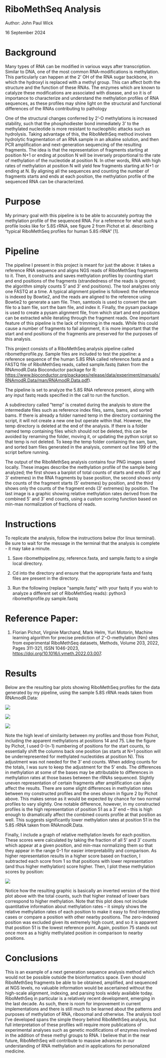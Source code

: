 # RiboMethSeq Analysis
Author: John Paul Wick

16 September 2024

# Background

Many types of RNA can be modified in various ways after transcription. Similar to DNA, one of the most common RNA-modifications is methylation. This particularly can happen at the 2’ OH of the RNA sugar backbone, in which the hydroxyl is replaced with a methyl group. This can affect both the structure and the function of these RNAs. The enzymes which are known to catalyze these modifications are associated with disease, and so it is of importance to characterize and understand the methylation profiles of RNA sequences, as these profiles may shine light on the structural and functional differences of the RNAs contributing to pathology

One of the structural changes conferred by 2’-O methylations is increased stability, such that the phosphodiester bond immediately 3’ to the methylated nucleotide is more resistant to nucleophilic attacks such as hydrolysis. Taking advantage of this, the RiboMethSeq method involves hydrolytic fragmentation of an RNA sample in an alkaline solution, and then PCR amplification and next-generation sequencing of the resulting fragments. The idea is that the representation of fragments starting at position N+1 or ending at position N will be inversely proportional to the rate of methylation of the nucleotide at position N. In other words, RNA with high rates of methylation at position N will yield few fragments starting at N+1 or ending at N. By aligning all the sequences and counting the number of fragments starts and ends at each position, the methylation profile of the sequenced RNA can be characterized. 

# Purpose

My primary goal with this pipeline is to be able to accurately portray the methylation profile of the sequenced RNA. For a reference for what such a profile looks like for 5.8S rRNA, see figure 2 from Pichot et al. describing “typical RiboMethSeq profiles for human 5.8S rRNA” [1].

# Pipeline

The pipeline I present in this project is meant for just the above: it takes a reference RNA sequence and aligns NGS reads of RiboMethSeq fragments to it. Then, it constructs and saves methylation profiles by counting start and end positions of the fragments (strandedness of the reads is ignored; the algorithm simply counts 5’ and 3’ end positions). The tool analyzes only one FASTQ at a time. A typical alignment pipeline is followed: the reference is indexed by Bowtie2, and the reads are aligned to the reference using Bowtie2 to generate a sam file. Then, samtools is used to convert the sam file to a bam file, sort the bam file, and index it. Finally, the pysam package is used to create a pysam alignment file, from which start and end positions can be extracted while iterating through the fragment reads. One important feature of this pipeline is the lack of trimming in the reads. While this could cause a number of fragments to fail alignment, it is more important that the start and end positions of the fragments are preserved for the purposes of this analysis. 

This project consists of a RiboMethSeq analysis pipeline called ribomethprofile.py.
Sample files are included to test the pipeline: a reference sequence of the human 5.8S RNA called reference.fasta and a FASTQ file of RiboMethSeq reads, called sample.fastq (taken from the RNAmodR.Data Bioconductor package for R: https://www.bioconductor.org/packages/release/data/experiment/manuals/RNAmodR.Data/man/RNAmodR.Data.pdf). 

The pipeline is set to analyze the 5.8S RNA reference present, along with any input fastq reads specified in the call to run the function.  

A subdirectory called "temp" is created during the analysis to store the intermediate files such as reference index files, sams, bams, and sorted bams. If there is already a folder named temp in the directory containing the script, it will not create a new one but operate within that. However, the temp directory is deleted at the end of the analysis. If there is a folder named temp containing files which should not be deleted, this can be avoided by renaming the folder, moving it, or updating the python script so that temp is not deleted. To keep the temp folder containing the sam, bam, and sorted bam files generated in the analysis, comment out line 199 of the script before running. 

The output of the RiboMethSeq analysis contains four PNG images saved locally. These images describe the methylation profile of the sample being analyzed; the first shows a barplot of total counts of starts and ends (5' and 3' extremes) in the RNA fragments by base position, the second shows only the counts of the fragment starts (5' extremes) by position, and the third shows only the counts of the fragment ends (3' extremes) by position. The last image is a graphic showing relative methylation rates derived from the combined 5' and 3' end counts, using a custom scoring function based on min-max normalization of fractions of reads. 

# Instructions

To replicate the analysis, follow the instructions below (for linux terminal). Be sure to wait for the message in the terminal that the analysis is complete - it may take a minute.

1. Save ribomethpipeline.py, reference.fasta, and sample.fastq to a single local directory.

2. Cd into the directory and ensure that the appropriate fasta and fastq files are present in the directory.

3. Run the following (replace "sample.fastq" with your fastq if you wish to analyze a different set of RiboMethSeq reads):
python3 ribomethprofile.py sample.fastq

# Reference Paper:

1. Florian Pichot, Virginie Marchand, Mark Helm, Yuri Motorin, Machine learning algorithm for precise prediction of 2′-O-methylation (Nm) sites from experimental RiboMethSeq datasets, Methods, Volume 203, 2022, Pages 311-321, ISSN 1046-2023, https://doi.org/10.1016/j.ymeth.2022.03.007.

# Results

Below are the resulting bar plots showing RiboMethSeq profiles for the data generated by my pipeline, using the sample 5.8S rRNA reads taken from RNAmodR.Data:

![](Output-Figures/sample_starts.png)

![](Output-Figures/sample_ends.png)

![](Output-Figures/sample_totals.png)

Note the high level of similarity between my profiles and those from Pichot, including the apparent methylations at positions 14 and 75. Like the figure by Pichot, I used 0-(n-1) numbering of positions for the start counts, to essentially shift the columns back one position (as starts at N+1 position will be underrepresented for methylated nucleotides at position N). This adjustment was not needed for the 3’ end counts. When adding counts for the totals, I was sure to keep the adjustment for the 5’ ends. The differences in methylation at some of the bases may be attributable to differences in methylation rates at those bases between the rRNAs sequenced. Slightly uneven representation of certain fragments after amplification can also affect the results. 
There are some slight differences in methylation rates between my constructed profiles and the ones shown in figure 2 by Pichot above. This makes sense as it would be expected by chance for two normal profiles to vary slightly. One notable difference, however, in my constructed profiles is the high representation of position 51 as a 3’ end – this is high enough to dramatically affect the combined counts profile at that position as well. This suggests significantly lower methylation rates at position 51 in the 5.8S rRNA taken from RNAmodR.Data. 

Finally, I include a graph of relative methylation levels for each position. These scores were calculated by taking the fraction of all 5’ and 3’ counts which appear at a given position, and min-max normalizing them so that they appear in the range 0-1 for easier interpretability and comparison. As higher representation results in a higher score based on fraction, I subtracted each score from 1 so that positions with lower representation (and thus higher methylation) score higher. Then, I plot these methylation scores by position:

![](Output-Figures/sample_scores.png)

Notice how the resulting graphic is basically an inverted version of the third plot above with the total counts, such that higher instead of lower bars correspond to higher methylation. Note that this plot does not include quantitative information about methylation rates – it simply shows the relative methylation rates of each position to make it easy to find interesting cases or compare a position with other nearby positions. The zero-indexed position was excluded given its extremely high count, and so it is apparent that position 51 is the lowest reference point. Again, position 75 stands out once more as a highly methylated position in comparison to nearby positions.

# Conclusions

This is an example of a next generation sequence analysis method which would not be possible outside the bioinformatics space. Even should RiboMethSeq fragments be able to be obtained, amplified, and sequenced at NGS levels, no valuable information would be ascertained without the high-scale alignment, indexing, and parsing tools widely available today. RiboMethSeq in particular is a relatively recent development, emerging in the last decade. As such, there is room for improvement in current implementations and there is still much to be learned about the patterns and purposes of methylation of RNA, ribosomal and otherwise. The analysis tool I’ve developed spans the simple theory behind RiboMethSeq analysis, but full interpretation of these profiles will require more publications of experimental analyses such as genetic modifications of enzymes involved in the addition of these methyl groups to RNA. I believe that in the near future, RiboMethSeq will contribute to massive advances in our understanding of RNA methylation and in applications for personalized medicine.
